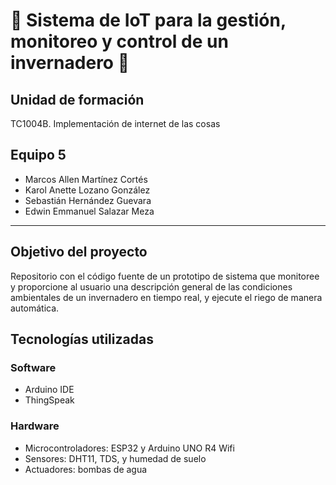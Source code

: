 # 🌱 Sistema de IoT para la gestión, monitoreo y control de un invernadero 🌱

## Unidad de formación
TC1004B. Implementación de internet de las cosas

## Equipo 5
- Marcos Allen Martínez Cortés
- Karol Anette Lozano González
- Sebastián Hernández Guevara
- Edwin Emmanuel Salazar Meza

---

## Objetivo del proyecto
Repositorio con el código fuente de un prototipo de sistema que monitoree y proporcione al usuario una descripción general de las condiciones ambientales de un invernadero en tiempo real, y ejecute el riego de manera automática.

## Tecnologías utilizadas
### Software
- Arduino IDE
- ThingSpeak

### Hardware
- Microcontroladores: ESP32 y Arduino UNO R4 Wifi
- Sensores: DHT11, TDS, y humedad de suelo
- Actuadores: bombas de agua
